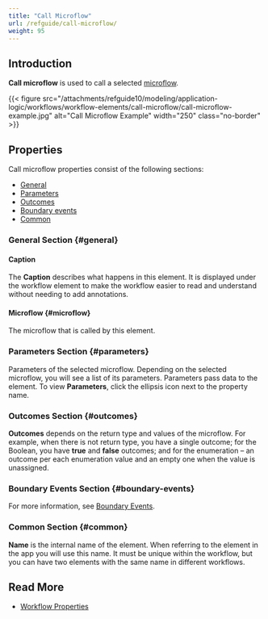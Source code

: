 ```yaml
---
title: "Call Microflow"
url: /refguide/call-microflow/
weight: 95
---
```


## Introduction

**Call microflow** is used to call a selected [microflow](/refguide/microflow/). 

{{< figure src="/attachments/refguide10/modeling/application-logic/workflows/workflow-elements/call-microflow/call-microflow-example.jpg" alt="Call Microflow Example" width="250" class="no-border" >}}

## Properties

Call microflow properties consist of the following sections:

* [General](#general)
* [Parameters](#parameters)
* [Outcomes](#outcomes)
* [Boundary events](#boundary-events)
* [Common](#common)

### General Section {#general}

#### Caption

The **Caption** describes what happens in this element. It is displayed under the workflow element to make the workflow easier to read and understand without needing to add annotations.

#### Microflow {#microflow}

The microflow that is called by this element.

### Parameters Section {#parameters}

Parameters of the selected microflow. Depending on the selected microflow, you will see a list of its parameters. Parameters pass data to the element. To view **Parameters**, click the ellipsis icon next to the property name. 

### Outcomes Section {#outcomes}

**Outcomes** depends on the return type and values of the microflow. For example, when there is not return type, you have a single outcome; for the Boolean, you have **true** and **false** outcomes; and for the enumeration – an outcome per each enumeration value and an empty one when the value is unassigned. 

### Boundary Events Section {#boundary-events}

For more information, see [Boundary Events](/refguide/workflow-boundary-events/).

### Common Section {#common}

**Name** is the internal name of the element. When referring to the element in the app you will use this name. It must be unique within the workflow, but you can have two elements with the same name in different workflows. 

## Read More

* [Workflow Properties](/refguide/workflow-properties/)
